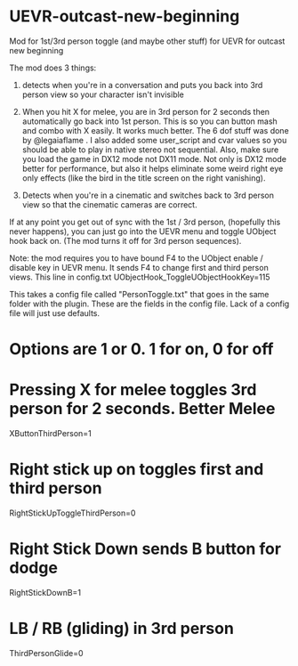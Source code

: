 # UEVR-outcast-new-beginning
Mod for 1st/3rd person toggle (and maybe other stuff) for UEVR for outcast new beginning

The mod does 3 things:

1) detects when you're in a conversation and puts you back into 3rd person view so your character isn't invisible
   
2) When you hit X for melee, you are in 3rd person for 2 seconds then automatically go back into 1st person. This is so you can button mash and combo with X easily. It works much better.
The 6 dof stuff was done by @legaiaflame . 
I also added some user_script and cvar values so you should be able to play in native stereo not sequential.
Also, make sure you load the game in DX12 mode not DX11 mode. Not only is DX12 mode better for performance, but also it helps eliminate some weird right eye only effects (like the bird in the title screen on the right vanishing).

3) Detects when you're in a cinematic and switches back to 3rd person view so that the cinematic cameras are correct.

If at any point you get out of sync with the 1st / 3rd person, (hopefully this never happens), you can just go into the UEVR menu and toggle UObject hook back on. (The mod turns it off for 3rd person sequences).

Note: the mod requires you to have bound F4 to the UObject enable / disable key in UEVR menu. It sends F4 to change first and third person views.
This line in config.txt
UObjectHook_ToggleUObjectHookKey=115

This takes a config file called "PersonToggle.txt" that goes in the same folder with the plugin.
These are the fields in the config file. Lack of a config file will just use defaults.

# Options are 1 or 0. 1 for on, 0 for off

# Pressing X for melee toggles 3rd person for 2 seconds. Better Melee
XButtonThirdPerson=1

# Right stick up on toggles first and third person
RightStickUpToggleThirdPerson=0

# Right Stick Down sends B button for dodge
RightStickDownB=1

# LB / RB (gliding) in 3rd person
ThirdPersonGlide=0

